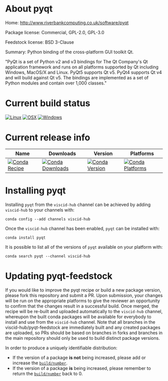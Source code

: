 About pyqt
==========

Home: http://www.riverbankcomputing.co.uk/software/pyqt

Package license: Commercial, GPL-2.0, GPL-3.0

Feedstock license: BSD 3-Clause

Summary: Python binding of the cross-platform GUI toolkit Qt.

"PyQt is a set of Python v2 and v3 bindings for The Qt Company's Qt
application framework and runs on all platforms supported by Qt including
Windows, MacOS/X and Linux. PyQt5 supports Qt v5. PyQt4 supports Qt v4 and
will build against Qt v5. The bindings are implemented as a set of Python
modules and contain over 1,000 classes."


Current build status
====================

[![Linux](https://img.shields.io/circleci/project/github/viscid-hub/pyqt-feedstock/master.svg?label=Linux)](https://circleci.com/gh/viscid-hub/pyqt-feedstock)
[![OSX](https://img.shields.io/travis/viscid-hub/pyqt-feedstock/master.svg?label=macOS)](https://travis-ci.org/viscid-hub/pyqt-feedstock)
[![Windows](https://img.shields.io/appveyor/ci/viscid-hub/pyqt-feedstock/master.svg?label=Windows)](https://ci.appveyor.com/project/viscid-hub/pyqt-feedstock/branch/master)

Current release info
====================

| Name | Downloads | Version | Platforms |
| --- | --- | --- | --- |
| [![Conda Recipe](https://img.shields.io/badge/recipe-pyqt-green.svg)](https://anaconda.org/viscid-hub/pyqt) | [![Conda Downloads](https://img.shields.io/conda/dn/viscid-hub/pyqt.svg)](https://anaconda.org/viscid-hub/pyqt) | [![Conda Version](https://img.shields.io/conda/vn/viscid-hub/pyqt.svg)](https://anaconda.org/viscid-hub/pyqt) | [![Conda Platforms](https://img.shields.io/conda/pn/viscid-hub/pyqt.svg)](https://anaconda.org/viscid-hub/pyqt) |

Installing pyqt
===============

Installing `pyqt` from the `viscid-hub` channel can be achieved by adding `viscid-hub` to your channels with:

```
conda config --add channels viscid-hub
```

Once the `viscid-hub` channel has been enabled, `pyqt` can be installed with:

```
conda install pyqt
```

It is possible to list all of the versions of `pyqt` available on your platform with:

```
conda search pyqt --channel viscid-hub
```




Updating pyqt-feedstock
=======================

If you would like to improve the pyqt recipe or build a new
package version, please fork this repository and submit a PR. Upon submission,
your changes will be run on the appropriate platforms to give the reviewer an
opportunity to confirm that the changes result in a successful build. Once
merged, the recipe will be re-built and uploaded automatically to the
`viscid-hub` channel, whereupon the built conda packages will be available for
everybody to install and use from the `viscid-hub` channel.
Note that all branches in the viscid-hub/pyqt-feedstock are
immediately built and any created packages are uploaded, so PRs should be based
on branches in forks and branches in the main repository should only be used to
build distinct package versions.

In order to produce a uniquely identifiable distribution:
 * If the version of a package **is not** being increased, please add or increase
   the [``build/number``](http://conda.pydata.org/docs/building/meta-yaml.html#build-number-and-string).
 * If the version of a package **is** being increased, please remember to return
   the [``build/number``](http://conda.pydata.org/docs/building/meta-yaml.html#build-number-and-string)
   back to 0.
